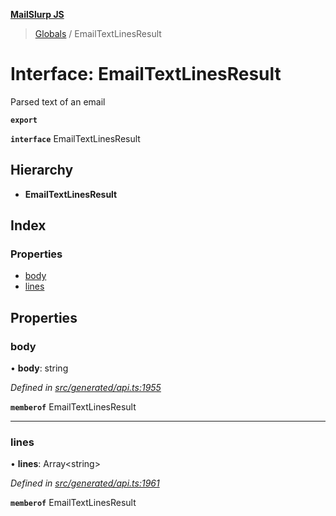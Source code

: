 **[MailSlurp JS](../README.md)**

> [Globals](../README.md) / EmailTextLinesResult

# Interface: EmailTextLinesResult

Parsed text of an email

**`export`** 

**`interface`** EmailTextLinesResult

## Hierarchy

* **EmailTextLinesResult**

## Index

### Properties

* [body](emailtextlinesresult.md#body)
* [lines](emailtextlinesresult.md#lines)

## Properties

### body

•  **body**: string

*Defined in [src/generated/api.ts:1955](https://github.com/mailslurp/mailslurp-client/blob/5a4fc29/src/generated/api.ts#L1955)*

**`memberof`** EmailTextLinesResult

___

### lines

•  **lines**: Array\<string>

*Defined in [src/generated/api.ts:1961](https://github.com/mailslurp/mailslurp-client/blob/5a4fc29/src/generated/api.ts#L1961)*

**`memberof`** EmailTextLinesResult
